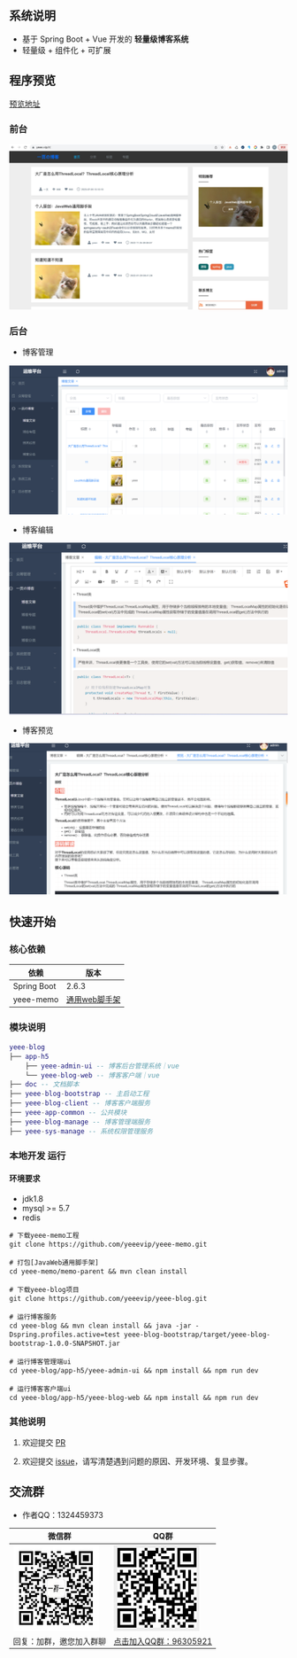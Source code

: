 
## 系统说明

- 基于 Spring Boot + Vue 开发的 **轻量级博客系统**
- 轻量级 + 组件化 + 可扩展

## 程序预览

[预览地址](https://www.yeee.vip)

### 前台

![](doc/blog/images/blog-index.png)

### 后台

- 博客管理

![](doc/blog/images/blog-list.png)

- 博客编辑

![](doc/blog/images/blog-edit.png)

- 博客预览

![](doc/blog/images/blog-preview.png)

## 快速开始

### 核心依赖

| 依赖                          | 版本                                                   |
|-----------------------------|------------------------------------------------------|
| Spring Boot                 | 2.6.3                                                |
| yeee-memo                   | [通用web脚手架](https://gitee.com/yeeevip/yeee-memo.git) |

### 模块说明

```lua
yeee-blog
├── app-h5
    ├── yeee-admin-ui -- 博客后台管理系统｜vue
    └── yeee-blog-web -- 博客客户端｜vue
├── doc -- 文档脚本
├── yeee-blog-bootstrap -- 主启动工程
├── yeee-blog-client -- 博客客户端服务
├── yeee-app-common -- 公共模块
├── yeee-blog-manage -- 博客管理端服务
├── yeee-sys-manage -- 系统权限管理服务
```

### 本地开发 运行

#### 环境要求

- jdk1.8
- mysql >= 5.7
- redis

```
# 下载yeee-memo工程
git clone https://github.com/yeeevip/yeee-memo.git

# 打包[JavaWeb通用脚手架]
cd yeee-memo/memo-parent && mvn clean install

# 下载yeee-blog项目
git clone https://github.com/yeeevip/yeee-blog.git

# 运行博客服务
cd yeee-blog && mvn clean install && java -jar -Dspring.profiles.active=test yeee-blog-bootstrap/target/yeee-blog-bootstrap-1.0.0-SNAPSHOT.jar

# 运行博客管理端ui
cd yeee-blog/app-h5/yeee-admin-ui && npm install && npm run dev

# 运行博客客户端ui
cd yeee-blog/app-h5/yeee-blog-web && npm install && npm run dev
```

### 其他说明

1. 欢迎提交 [PR](https://www.yeee.vip)

2. 欢迎提交 [issue](https://gitee.com/yeeevip/yeee-blog/issues)，请写清楚遇到问题的原因、开发环境、复显步骤。

## 交流群

- 作者QQ：1324459373

| 微信群                             | QQ群                                                                           |
|---------------------------------|-------------------------------------------------------------------------------|
| ![作者微信](doc/yeee/images/yeee_wp.jpg) | ![](doc/yeee/images/yeee-memo-qq.jpg)                                              |
| 回复：加群，邀您加入群聊                    | <a href="https://qm.qq.com/q/oLSCm1Ksjm" target="_blank">点击加入QQ群：96305921</a> |

